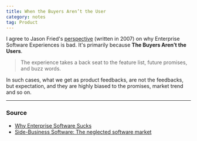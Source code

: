```yaml
---
title: When the Buyers Aren’t the User
category: notes
tag: Product
---
```

I agree to Jason Fried's [perspective](https://signalvnoise.com/posts/669-why-enterprise-software-sucks) (written in 2007) on why Enterprise Software Experiences is bad. It's primarily because **The Buyers Aren’t the Users**.

> The experience takes a back seat to the feature list, future promises, and buzz words.

In such cases, what we get as product feedbacks, are not the feedbacks, but expectation, and they are highly biased to the promises, market trend and so on. 

--- 
### Source
- [Why Enterprise Software Sucks](https://signalvnoise.com/posts/669-why-enterprise-software-sucks)
- [Side-Business Software: The neglected software market](https://signalvnoise.com/archives2/sidebusiness_software_the_neglected_software_market.php)